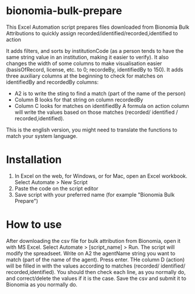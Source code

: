 # bionomia-bulk-prepare
This Excel Automation script prepares files downloaded from Bionomia Bulk Attributions to quickly assign recorded/identified/recorded,identified to action

It adds filters, and sorts by institutionCode (as a person tends to have the same string value in an institution, making it easier to verify). It also changes the width of some columns to make visualisation easier (basisOfRecord, license, etc. to 0; recordeBy, identifiedBy to 150).
It adds three auxiliary columns at the beginning to check for matches on identifiedBy and recordedBy columns:
- A2 is to write the sting to find a match (part of the name of the person)
- Column B looks for that string on column recordedBy
- Column C looks for matches on identifiedBy
A formula on action column will write the values based on those matches (recorded/ identified / recorded,identified).

This is the english version, you might need to translate the functions to match your system language.

# Installation
1. In Excel on the web, for Windows, or for Mac, open an Excel workbook. Select Automate > New Script
2. Paste the code on the script editor
3. Save script with your preferred name (for example "Bionomia Bulk Prepare")

# How to use
After downloading the csv file for bulk attribution from Bionomia, open it with MS Excel. Select Automate > [script_name] > Run.
The script will modify the spreadseet.
Write on A2 the agentName string you want to match (part of the name of the agent). Press enter.
THe column D (action) will be filled in with the values according to matches (recorded/ identified/ recorded,identified).
You should then check each line, as you normally do, and correct/delete the values if it is the case.
Save the csv and submit it to Bionomia as you normally do.
